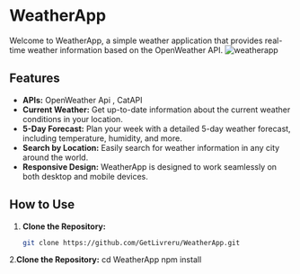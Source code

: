  # WeatherApp

Welcome to WeatherApp, a simple weather application that provides real-time weather information based on the OpenWeather API.
![weatherapp](https://github.com/GetLivreru/WeatherApp/assets/110306539/3551fa6a-0c33-400e-b399-e19f0ccf0827)

## Features
- **APIs:** OpenWeather Api , CatAPI
- **Current Weather:** Get up-to-date information about the current weather conditions in your location.
- **5-Day Forecast:** Plan your week with a detailed 5-day weather forecast, including temperature, humidity, and more.
- **Search by Location:** Easily search for weather information in any city around the world.
- **Responsive Design:** WeatherApp is designed to work seamlessly on both desktop and mobile devices.

## How to Use

1. **Clone the Repository:**
   ```bash
   git clone https://github.com/GetLivreru/WeatherApp.git
2.**Clone the Repository:**
cd WeatherApp
npm install
